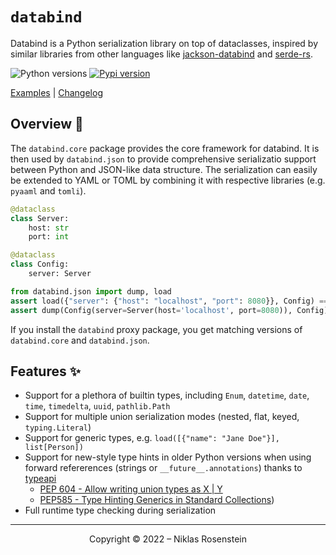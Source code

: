 # `databind`

Databind is a Python serialization library on top of dataclasses, inspired by similar libraries from other languages
like [jackson-databind](https://github.com/FasterXML/jackson-databind) and [serde-rs](https://serde.rs/).

![Python versions](https://img.shields.io/pypi/pyversions/pydoc-markdown?style=for-the-badge)
[![Pypi version](https://img.shields.io/pypi/v/pydoc-markdown?style=for-the-badge)](https://pypi.org/project/pydoc-markdown/)

[Examples](https://niklasrosenstein.github.io/python-databind/examples/) | [Changelog](https://niklasrosenstein.github.io/python-databind/changelog/databind.core/)

## Overview 📖

The `databind.core` package provides the core framework for databind. It is then used by `databind.json` to provide
comprehensive serializatio support between Python and JSON-like data structure. The serialization can easily be
extended to YAML or TOML by combining it with respective libraries (e.g. `pyaaml` and `tomli`).

```python
@dataclass
class Server:
    host: str
    port: int

@dataclass
class Config:
    server: Server

from databind.json import dump, load
assert load({"server": {"host": "localhost", "port": 8080}}, Config) == Config(server=Server(host='localhost', port=8080))
assert dump(Config(server=Server(host='localhost', port=8080)), Config) == {"server": {"host": "localhost", "port": 8080}}
```

If you install the `databind` proxy package, you get matching versions of `databind.core` and `databind.json`.

## Features ✨

  [typeapi]: https://github.com/NiklasRosenstein/python-typeapi

* Support for a plethora of builtin types, including `Enum`, `datetime`, `date`, `time`, `timedelta`, `uuid`, `pathlib.Path`
* Support for multiple union serialization modes (nested, flat, keyed, `typing.Literal`)
* Support for generic types, e.g. `load([{"name": "Jane Doe"}], list[Person])`
* Support for new-style type hints in older Python versions when using forward refererences (strings or `__future__.annotations`) thanks to [typeapi][]
    * [PEP 604 - Allow writing union types as X | Y](https://www.python.org/dev/peps/pep-0604/)
    * [PEP585 - Type Hinting Generics in Standard Collections](https://www.python.org/dev/peps/pep-0585/))
* Full runtime type checking during serialization

---

<p align="center">Copyright &copy; 2022 &ndash; Niklas Rosenstein</p>
